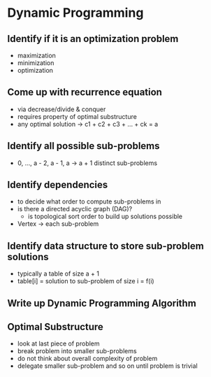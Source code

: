 # Dynamic Programming

## Identify if it is an optimization problem

- maximization
- minimization
- optimization

## Come up with recurrence equation

- via decrease/divide & conquer
- requires property of optimal substructure
- any optimal solution -> c1 + c2 + c3 + ... + ck = a

## Identify all possible sub-problems

- 0, ..., a - 2, a - 1, a -> a + 1 distinct sub-problems

## Identify dependencies

- to decide what order to compute sub-problems in
- is there a directed acyclic graph (DAG)?
    - is topological sort order to build up solutions possible
- Vertex -> each sub-problem

## Identify data structure to store sub-problem solutions

- typically a table of size a + 1
- table[i] = solution to sub-problem of size i = f(i)

## Write up Dynamic Programming Algorithm

## Optimal Substructure

- look at last piece of problem
- break problem into smaller sub-problems
- do not think about overall complexity of problem
- delegate smaller sub-problem and so on until problem is trivial
